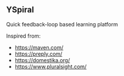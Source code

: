 ## YSpiral

Quick feedback-loop based learning platform

Inspired from:
- https://maven.com/
- https://preply.com/
- https://domestika.org/
- https://www.pluralsight.com/
